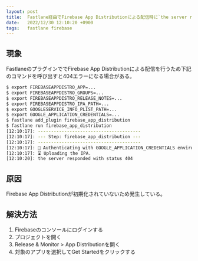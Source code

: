 ```yaml
---
layout: post
title:  Fastlane経由でFirebase App Distributionによる配信時に`the server responded with status 404`が発生する
date:   2022/12/30 12:10:20 +0900
tags:   fastlane firebase
---
```


## 現象

FastlaneのプラグインででFirebase App Distributionによる配信を行うため下記のコマンドを呼び出すと404エラーになる場合がある。

```sh
$ export FIREBASEAPPDISTRO_APP=...
$ export FIREBASEAPPDISTRO_GROUPS=...
$ export FIREBASEAPPDISTRO_RELEASE_NOTES=...
$ export FIREBASEAPPDISTRO_IPA_PATH=...
$ export GOOGLESERVICE_INFO_PLIST_PATH=...
$ export GOOGLE_APPLICATION_CREDENTIALS=...
$ fastlane add_plugin firebase_app_distribution
$ fastlane run firebase_app_distribution
[12:10:17]: ---------------------------------------
[12:10:17]: --- Step: firebase_app_distribution ---
[12:10:17]: ---------------------------------------
[12:10:17]: 🔐 Authenticating with GOOGLE_APPLICATION_CREDENTIALS environment variable: '${GOOGLE_APPLICATION_CREDENTIALS}'
[12:10:17]: ⌛ Uploading the IPA.
[12:10:20]: the server responded with status 404
```

## 原因

Firebase App Distributionが初期化されていないため発生している。

## 解決方法

1.  Firebaseのコンソールにログインする
2.  プロジェクトを開く
3.  Release & Monitor > App Distributionを開く
4.  対象のアプリを選択してGet Startedをクリックする
